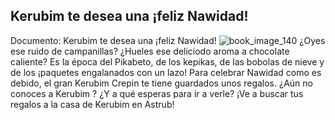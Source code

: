 ## Kerubim te desea una ¡feliz Nawidad!
Documento: Kerubim te desea una ¡feliz Nawidad!
![book_image_140](https://media.discordapp.net/attachments/1105643336989159555/1105647643868270642/140.jpg)
¿Oyes ese ruido de campanillas? ¿Hueles ese deliciodo aroma a chocolate caliente?
Es la época del Pikabeto, de los kepikas, de las bobolas de nieve y de los ¡paquetes engalanados con un lazo!
Para celebrar Nawidad como es debido, el gran Kerubim Crepin te tiene guardados unos regalos.
¿Aún no conoces a Kerubim ? ¿Y a qué esperas para ir a verle?
¡Ve a buscar tus regalos a la casa de Kerubim en Astrub!
